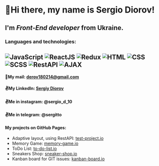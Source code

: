 # :wave:Hi there, my name is **Sergio Diorov**!
## I'm *Front-End developer* from Ukraine.
### Languages and technologies:
![JavaScript](https://img.shields.io/badge/-JavaScript-464f5c?style=flat&logo=JavaScript)
![ReactJS](https://img.shields.io/badge/-ReactJS-464f5c?style=flat&logo=React)
![Redux](https://img.shields.io/badge/-Redux-464f5c?style=flat&logo=Redux)
![HTML](https://img.shields.io/badge/-HTML-464f5c?style=flat&logo=HTML5)
![CSS](https://img.shields.io/badge/-CSS-464f5c?style=flat&logo=CSS3)
![SCSS](https://img.shields.io/badge/-SCSS-464f5c?style=flat&logo=Sass)
![RestAPI](https://img.shields.io/badge/-RestAPI-464f5c?style=flat)
![AJAX](https://img.shields.io/badge/-AJAX-464f5c?style=flat)
---
#### :e-mail:My mail: derov180214@gmail.com
#### :v:My LinkedIn: [Sergiy Diorov](https://www.linkedin.com/in/sergiy-diorov-673a59254/)
#### :v:Me in instagram: @sergio_d_10
#### :v:Me in telegram: @sergitto
#### My projects on GitHub Pages:
* Adaptive layout, using RestAPI: [test-project.io](https://sergittko.github.io/test-pet-project/)
* Memory Game: [memory-game.io](https://sergittko.github.io/memory-game/)
* ToDo List: [to-do-list.io](https://sergittko.github.io/to-do-list/)
* Sneakers Shop: [sneaker-shop.io](https://sergittko.github.io/sneaker_shop/)
* Kanban board for GIT issues: [kanban-board.io](https://sergittko.github.io/kanban-board/)

